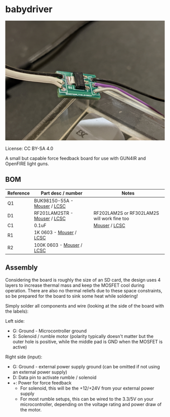 # babydriver

![Image of assembled PCB](resources/board-assembled.jpg)

License: CC BY-SA 4.0

A small but capable force feedback board for use with GUN4IR and OpenFIRE light guns.

## BOM

| Reference | Part desc / number | Notes |
|----------|-------------|-------|
| Q1 | BUK98150-55A - [Mouser](https://www.mouser.com/ProductDetail/Nexperia/BUK98150-55A-CUF?qs=Yna0arPQ0CRUeN6OsRm%252BFA%3D%3D) / [LCSC](https://lcsc.com/product-detail/MOSFETs_Nexperia-BUK98150-55A-CUF_C458219.html) |  |
| D1 | RF201LAM2STR  - [Mouser](https://www.mouser.co.uk/ProductDetail/ROHM-Semiconductor/RF202LAM2STFTR?qs=HXFqYaX1Q2zHR%252BhwlkXHhw%3D%3D) / [LCSC](https://lcsc.com/product-detail/Fast-Recovery-High-Efficiency-Diodes_ROHM-Semicon-RF202LAM2STFTR_C5336592.html) | RF202LAM2S or RF302LAM2S will work fine too|
| C1 | 0.1uF | [Mouser](https://www.mouser.co.uk/ProductDetail/YAGEO/CC0603KRX7R9BB104?qs=vTakOoo5QyLvVCYM2ge8LQ%3D%3D) / [LCSC](https://www.lcsc.com/product-detail/_YAGEO-_C14663.html) | |
| R1 | 1K 0603 - [Mouser](https://www.mouser.co.uk/ProductDetail/YAGEO/RC0603FR-071KL?qs=VU8sRB4EgwApHsk4rF%2F3zg%3D%3D) / [LCSC](https://lcsc.com/product-detail/Chip-Resistor-Surface-Mount_YAGEO-RC0603FR-071KL_C22548.html) | |
| R2 | 100K 0603 - [Mouser](https://www.mouser.co.uk/ProductDetail/YAGEO/RC0603FR-07100KL?qs=e1ok2LiJcmaihem8Va5%2Fsw%3D%3D) / [LCSC](https://lcsc.com/product-detail/Chip-Resistor-Surface-Mount_YAGEO-RC0603FR-07100KL_C14675.html) |  |

## Assembly

Considering the board is roughly the size of an SD card, the design uses 4 layers to increase thermal mass and keep the MOSFET cool during operation.
There are also no thermal reliefs due to these space constraints, so be prepared for the board to sink some heat while soldering!

Simply solder all components and wire (looking at the side of the board with the labels):

Left side:
- G: Ground - Microcontroller ground
- S: Solenoid / rumble motor (polarity typically doesn't matter but the outer hole is positive, while the middle pad is GND when the MOSFET is active)

Right side (input):
- G: Ground - external power supply ground (can be omitted if not using an external power supply)
- D: Data pin to activate rumble / solenoid
- +: Power for force feedback
    - For solenoid, this will be the +12/+24V from your external power supply
	- For most rumble setups, this can be wired to the 3.3/5V on your microcontroller, depending on the voltage rating and power draw of the motor.
